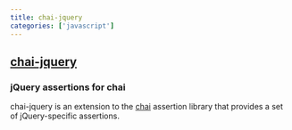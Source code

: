```yaml
---
title: chai-jquery
categories: ['javascript']
---
```

## [chai-jquery](https://github.com/chaijs/chai-jquery)

### jQuery assertions for chai


chai-jquery is an extension to the [chai](http://chaijs.com/) assertion library that
provides a set of jQuery-specific assertions.
